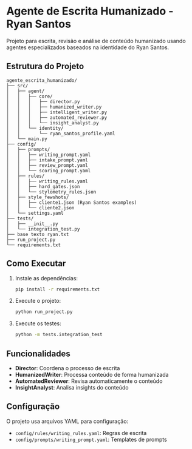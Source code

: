 # Agente de Escrita Humanizado - Ryan Santos

Projeto para escrita, revisão e análise de conteúdo humanizado usando agentes especializados baseados na identidade do Ryan Santos.

## Estrutura do Projeto

```
agente_escrita_humanizado/
├── src/
│   ├── agent/
│   │   ├── core/
│   │   │   ├── director.py
│   │   │   ├── humanized_writer.py
│   │   │   ├── intelligent_writer.py
│   │   │   ├── automated_reviewer.py
│   │   │   └── insight_analyst.py
│   │   └── identity/
│   │       └── ryan_santos_profile.yaml
│   └── main.py
├── config/
│   ├── prompts/
│   │   ├── writing_prompt.yaml
│   │   ├── intake_prompt.yaml
│   │   ├── review_prompt.yaml
│   │   └── scoring_prompt.yaml
│   ├── rules/
│   │   ├── writing_rules.yaml
│   │   ├── hard_gates.json
│   │   └── stylometry_rules.json
│   ├── style_fewshots/
│   │   ├── cliente1.json (Ryan Santos examples)
│   │   └── cliente2.json
│   └── settings.yaml
├── tests/
│   ├── __init__.py
│   └── integration_test.py
├── base texto ryan.txt
├── run_project.py
└── requirements.txt
```

## Como Executar

1. Instale as dependências:
   ```bash
   pip install -r requirements.txt
   ```

2. Execute o projeto:
   ```bash
   python run_project.py
   ```

3. Execute os testes:
   ```bash
   python -m tests.integration_test
   ```

## Funcionalidades

- **Director**: Coordena o processo de escrita
- **HumanizedWriter**: Processa conteúdo de forma humanizada
- **AutomatedReviewer**: Revisa automaticamente o conteúdo
- **InsightAnalyst**: Analisa insights do conteúdo

## Configuração

O projeto usa arquivos YAML para configuração:
- `config/rules/writing_rules.yaml`: Regras de escrita
- `config/prompts/writing_prompt.yaml`: Templates de prompts
